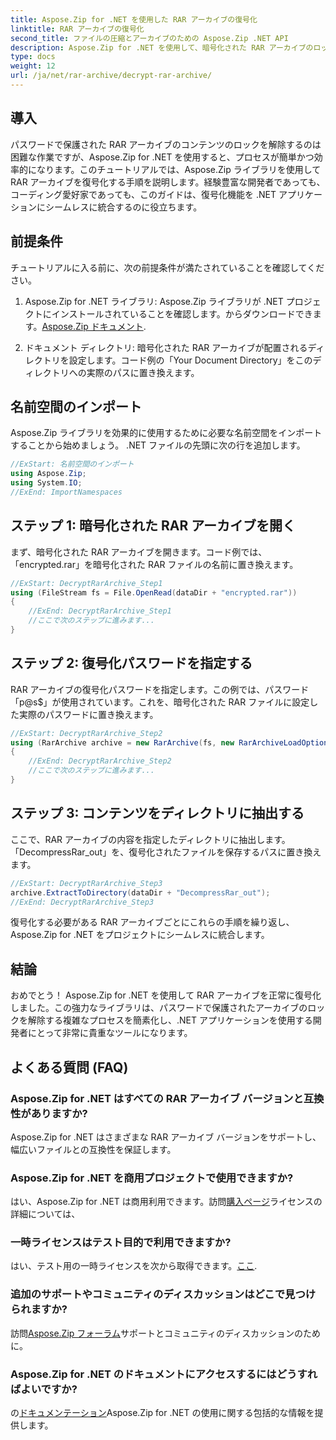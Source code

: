 ```yaml
---
title: Aspose.Zip for .NET を使用した RAR アーカイブの復号化
linktitle: RAR アーカイブの復号化
second_title: ファイルの圧縮とアーカイブのための Aspose.Zip .NET API
description: Aspose.Zip for .NET を使用して、暗号化された RAR アーカイブのロックを簡単に解除します。シームレスな統合と効率的な復号化については、ステップバイステップのガイドに従ってください。
type: docs
weight: 12
url: /ja/net/rar-archive/decrypt-rar-archive/
---
```


## 導入

パスワードで保護された RAR アーカイブのコンテンツのロックを解除するのは困難な作業ですが、Aspose.Zip for .NET を使用すると、プロセスが簡単かつ効率的になります。このチュートリアルでは、Aspose.Zip ライブラリを使用して RAR アーカイブを復号化する手順を説明します。経験豊富な開発者であっても、コーディング愛好家であっても、このガイドは、復号化機能を .NET アプリケーションにシームレスに統合するのに役立ちます。

## 前提条件

チュートリアルに入る前に、次の前提条件が満たされていることを確認してください。

1.  Aspose.Zip for .NET ライブラリ: Aspose.Zip ライブラリが .NET プロジェクトにインストールされていることを確認します。からダウンロードできます。[Aspose.Zip ドキュメント](https://reference.aspose.com/zip/net/).

2. ドキュメント ディレクトリ: 暗号化された RAR アーカイブが配置されるディレクトリを設定します。コード例の「Your Document Directory」をこのディレクトリへの実際のパスに置き換えます。

## 名前空間のインポート

Aspose.Zip ライブラリを効果的に使用するために必要な名前空間をインポートすることから始めましょう。 .NET ファイルの先頭に次の行を追加します。

```csharp
//ExStart: 名前空間のインポート
using Aspose.Zip;
using System.IO;
//ExEnd: ImportNamespaces
```

## ステップ 1: 暗号化された RAR アーカイブを開く

まず、暗号化された RAR アーカイブを開きます。コード例では、「encrypted.rar」を暗号化された RAR ファイルの名前に置き換えます。

```csharp
//ExStart: DecryptRarArchive_Step1
using (FileStream fs = File.OpenRead(dataDir + "encrypted.rar"))
{
    //ExEnd: DecryptRarArchive_Step1
    //ここで次のステップに進みます...
}
```

## ステップ 2: 復号化パスワードを指定する

RAR アーカイブの復号化パスワードを指定します。この例では、パスワード「p@s$」が使用されています。これを、暗号化された RAR ファイルに設定した実際のパスワードに置き換えます。

```csharp
//ExStart: DecryptRarArchive_Step2
using (RarArchive archive = new RarArchive(fs, new RarArchiveLoadOptions() { DecryptionPassword = "p@s$" }))
{
    //ExEnd: DecryptRarArchive_Step2
    //ここで次のステップに進みます...
}
```

## ステップ 3: コンテンツをディレクトリに抽出する

ここで、RAR アーカイブの内容を指定したディレクトリに抽出します。 「DecompressRar_out」を、復号化されたファイルを保存するパスに置き換えます。

```csharp
//ExStart: DecryptRarArchive_Step3
archive.ExtractToDirectory(dataDir + "DecompressRar_out");
//ExEnd: DecryptRarArchive_Step3
```

復号化する必要がある RAR アーカイブごとにこれらの手順を繰り返し、Aspose.Zip for .NET をプロジェクトにシームレスに統合します。

## 結論

おめでとう！ Aspose.Zip for .NET を使用して RAR アーカイブを正常に復号化しました。この強力なライブラリは、パスワードで保護されたアーカイブのロックを解除する複雑なプロセスを簡素化し、.NET アプリケーションを使用する開発者にとって非常に貴重なツールになります。

## よくある質問 (FAQ)

### Aspose.Zip for .NET はすべての RAR アーカイブ バージョンと互換性がありますか?
Aspose.Zip for .NET はさまざまな RAR アーカイブ バージョンをサポートし、幅広いファイルとの互換性を保証します。

### Aspose.Zip for .NET を商用プロジェクトで使用できますか?
はい、Aspose.Zip for .NET は商用利用できます。訪問[購入ページ](https://purchase.aspose.com/buy)ライセンスの詳細については、

### 一時ライセンスはテスト目的で利用できますか?
はい、テスト用の一時ライセンスを次から取得できます。[ここ](https://purchase.aspose.com/temporary-license/).

### 追加のサポートやコミュニティのディスカッションはどこで見つけられますか?
訪問[Aspose.Zip フォーラム](https://forum.aspose.com/c/zip/37)サポートとコミュニティのディスカッションのために。

### Aspose.Zip for .NET のドキュメントにアクセスするにはどうすればよいですか?
の[ドキュメンテーション](https://reference.aspose.com/zip/net/)Aspose.Zip for .NET の使用に関する包括的な情報を提供します。
